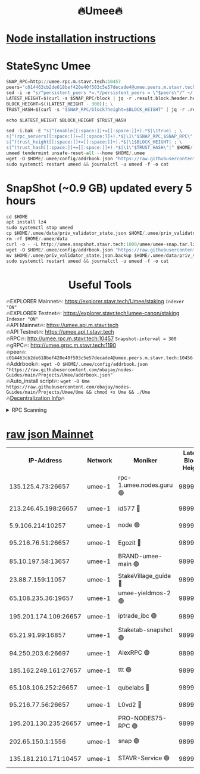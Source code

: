 <h1 align="center"> 🔥Umee🔥</h1>


[Node installation instructions](https://github.com/obajay/nodes-Guides/tree/main/Projects/Umee)
=
# StateSync Umee
```python
SNAP_RPC=http://umee.rpc.m.stavr.tech:10457
peers="c014463cb2de618bef420e40f503c5e57decade4@umee.peers.m.stavr.tech:10456"
sed -i -e "s/^persistent_peers *=.*/persistent_peers = \"$peers\"/" ~/.umee/config/config.toml
LATEST_HEIGHT=$(curl -s $SNAP_RPC/block | jq -r .result.block.header.height); \
BLOCK_HEIGHT=$((LATEST_HEIGHT - 300)); \
TRUST_HASH=$(curl -s "$SNAP_RPC/block?height=$BLOCK_HEIGHT" | jq -r .result.block_id.hash)

echo $LATEST_HEIGHT $BLOCK_HEIGHT $TRUST_HASH

sed -i.bak -E "s|^(enable[[:space:]]+=[[:space:]]+).*$|\1true| ; \
s|^(rpc_servers[[:space:]]+=[[:space:]]+).*$|\1\"$SNAP_RPC,$SNAP_RPC\"| ; \
s|^(trust_height[[:space:]]+=[[:space:]]+).*$|\1$BLOCK_HEIGHT| ; \
s|^(trust_hash[[:space:]]+=[[:space:]]+).*$|\1\"$TRUST_HASH\"|" $HOME/.umee/config/config.toml
umeed tendermint unsafe-reset-all --home $HOME/.umee
wget -O $HOME/.umee/config/addrbook.json "https://raw.githubusercontent.com/obajay/nodes-Guides/main/Projects/Umee/addrbook.json"
sudo systemctl restart umeed && journalctl -u umeed -f -o cat
```
# SnapShot (~0.9 GB) updated every 5 hours
```python
cd $HOME
apt install lz4
sudo systemctl stop umeed
cp $HOME/.umee/data/priv_validator_state.json $HOME/.umee/priv_validator_state.json.backup
rm -rf $HOME/.umee/data
curl -o - -L http://umee.snapshot.stavr.tech:1000/umee/umee-snap.tar.lz4 | lz4 -c -d - | tar -x -C $HOME/.umee --strip-components 2
wget -O $HOME/.umee/config/addrbook.json "https://raw.githubusercontent.com/obajay/nodes-Guides/main/Projects/Umee/addrbook.json"
mv $HOME/.umee/priv_validator_state.json.backup $HOME/.umee/data/priv_validator_state.json
sudo systemctl restart umeed && journalctl -u umeed -f -o cat
```
 <h1 align="center"> Useful Tools</h1>

🔥EXPLORER Mainnet🔥:      https://explorer.stavr.tech/Umee/staking             `Indexer "ON"` \
🔥EXPLORER Testnet🔥:        https://explorer.stavr.tech/umee-canon/staking      `Indexer "ON"` \
🔥API Mainnet🔥:                   https://umee.api.m.stavr.tech \
🔥API Testnet🔥:                     https://umee.api.t.stavr.tech \
🔥RPC🔥:                                   http://umee.rpc.m.stavr.tech:10457                     `Snapshot-interval = 300` \
🔥gRPC🔥:                              http://umee.grpc.m.stavr.tech:1190 \
🔥peer🔥:                     `c014463cb2de618bef420e40f503c5e57decade4@umee.peers.m.stavr.tech:10456` \
🔥Addrbook🔥:    ```wget -O $HOME/.umee/config/addrbook.json "https://raw.githubusercontent.com/obajay/nodes-Guides/main/Projects/Umee/addrbook.json"``` \
🔥Auto_install script🔥: ```wget -O Ume https://raw.githubusercontent.com/obajay/nodes-Guides/main/Projects/Umee/Ume && chmod +x Ume && ./Ume``` \
🔥[Decentralization Info](https://github.com/obajay/StateSync-snapshots/tree/main/Projects/Umee/Decentralization)🔥

<details>
<summary>RPC Scanning</summary>

<h2 align="center"> We scan nodes in real time every 4 hours. And we provide the final result of RPC endpoints.
We cannot influence the operation of these nodes in any way. </h2>


```python
If Voting Power is higher than 0 --> then the Node is a validator of the network and may be subject to attack and be a potential threat to the chain.
```
```python
We marked such validators with a red symbol
```

</details>

[raw json Mainnet](https://rpc-check.umeem.stavr.tech/umeem/rpc-umeem-result.json)
=



<table><tr><th>IP-Address</th><th>Network</th><th>Moniker</th><th>Latest Block Height</th><th>Earliest Block Height</th><th>Catching Up</th><th>Tx Index</th><th>Voting Power</th><th>Scan Time</th></tr><tr><td>135.125.4.73:26657</td><td>umee-1</td><td>rpc-1.umee.nodes.guru 🟢</td><td>9899967</td><td>5167386</td><td>False</td><td>on</td><td>0</td><td>2023-12-29T16:57:43.349932179UTC</td></tr><tr><td>213.246.45.198:26657</td><td>umee-1</td><td>id577 🔴</td><td>9899952</td><td>7100001</td><td>False</td><td>on</td><td>35108339</td><td>2023-12-29T16:56:13.030924060UTC</td></tr><tr><td>5.9.106.214:10257</td><td>umee-1</td><td>node 🟢</td><td>9899962</td><td>7942001</td><td>False</td><td>on</td><td>0</td><td>2023-12-29T16:57:11.890707534UTC</td></tr><tr><td>95.216.76.51:26657</td><td>umee-1</td><td>Egozit 🔴</td><td>9899967</td><td>8262001</td><td>False</td><td>off</td><td>38102503</td><td>2023-12-29T16:57:42.975179936UTC</td></tr><tr><td>85.10.197.58:13657</td><td>umee-1</td><td>BRAND-umee-main 🟢</td><td>9899954</td><td>8427832</td><td>False</td><td>on</td><td>0</td><td>2023-12-29T16:56:28.050285607UTC</td></tr><tr><td>23.88.7.159:11057</td><td>umee-1</td><td>StakeVillage_guide 🔴</td><td>9899961</td><td>9137726</td><td>False</td><td>on</td><td>1411259</td><td>2023-12-29T16:57:04.438936950UTC</td></tr><tr><td>65.108.235.36:19657</td><td>umee-1</td><td>umee-yieldmos-2 🟢</td><td>9899944</td><td>9575548</td><td>False</td><td>on</td><td>0</td><td>2023-12-29T16:55:27.633415414UTC</td></tr><tr><td>195.201.174.109:26657</td><td>umee-1</td><td>iptrade_ibc 🟢</td><td>9899956</td><td>9686001</td><td>False</td><td>on</td><td>0</td><td>2023-12-29T16:56:38.978765114UTC</td></tr><tr><td>65.21.91.99:16857</td><td>umee-1</td><td>Staketab-snapshot 🟢</td><td>9899957</td><td>9721001</td><td>False</td><td>off</td><td>0</td><td>2023-12-29T16:56:41.418891457UTC</td></tr><tr><td>94.250.203.6:26697</td><td>umee-1</td><td>AlexRPC 🟢</td><td>9899952</td><td>9722001</td><td>False</td><td>on</td><td>0</td><td>2023-12-29T16:56:23.678318642UTC</td></tr><tr><td>185.162.249.161:27657</td><td>umee-1</td><td>ttt 🟢</td><td>9899960</td><td>9733423</td><td>False</td><td>on</td><td>0</td><td>2023-12-29T16:57:00.112338777UTC</td></tr><tr><td>65.108.106.252:26657</td><td>umee-1</td><td>qubelabs 🔴</td><td>9899955</td><td>9761001</td><td>False</td><td>on</td><td>36583580</td><td>2023-12-29T16:56:30.427054630UTC</td></tr><tr><td>95.216.77.56:26657</td><td>umee-1</td><td>L0vd2 🔴</td><td>9899970</td><td>9799970</td><td>False</td><td>off</td><td>37240523</td><td>2023-12-29T16:58:00.585564219UTC</td></tr><tr><td>195.201.130.235:26657</td><td>umee-1</td><td>PRO-NODES75-RPC 🟢</td><td>9899961</td><td>9851444</td><td>False</td><td>on</td><td>0</td><td>2023-12-29T16:57:06.755421564UTC</td></tr><tr><td>202.65.150.1:1556</td><td>umee-1</td><td>snap 🟢</td><td>9899961</td><td>9896907</td><td>False</td><td>on</td><td>0</td><td>2023-12-29T16:57:07.588232701UTC</td></tr><tr><td>135.181.210.171:10457</td><td>umee-1</td><td>STAVR-Service 🟢</td><td>9899968</td><td>9897001</td><td>False</td><td>on</td><td>0</td><td>2023-12-29T16:57:49.965954375UTC</td></tr></table>
